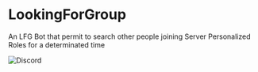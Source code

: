 # LookingForGroup
An LFG Bot that permit to search other people joining Server Personalized Roles for a determinated time

![Discord](https://img.shields.io/discord/468773903041560587.svg?label=Official%20Discord)
